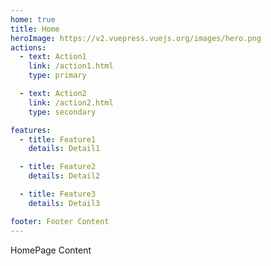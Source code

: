 ```yaml
---
home: true
title: Home
heroImage: https://v2.vuepress.vuejs.org/images/hero.png
actions:
  - text: Action1
    link: /action1.html
    type: primary

  - text: Action2
    link: /action2.html
    type: secondary

features:
  - title: Feature1
    details: Detail1

  - title: Feature2
    details: Detail2

  - title: Feature3
    details: Detail3

footer: Footer Content
---
```


HomePage Content
